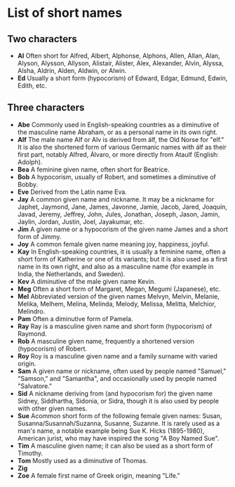 # List of short names

## Two characters

- __Al__ Often short for Alfred, Albert, Alphonse, Alphons, Allen, Allan, Alan, Alyson, Alysson, Allyson, Alistair, Alister, Alex, Alexander, Alvin, Alyssa, Alsha, Aldrin, Alden, Aldwin, or Alwin.
- __Ed__ Usually a short form (hypocorism) of Edward, Edgar, Edmund, Edwin, Edith, etc.

## Three characters

- __Abe__ Commonly used in English-speaking countries as a diminutive of the masculine name Abraham, or as a personal name in its own right.
- __Alf__ The male name Alf or Alv is derived from álf, the Old Norse for "elf." It is also the shortened form of various Germanic names with álf as their first part, notably Alfred, Álvaro, or more directly from Ataulf (English: Adolph).
- __Bea__ A feminine given name, often short for Beatrice.
- __Bob__ A hypocorism, usually of Robert, and sometimes a diminutive of Bobby.
- __Eve__ Derived from the Latin name Eva.
- __Jay__ A common given name and nickname. It may be a nickname for Japhet, Jaymond, Jane, James, Javonne, Jamie, Jacob, Jared, Joaquin, Javad, Jeremy, Jeffrey, John, Jules, Jonathan, Joseph, Jason, Jamin, Jaylin, Jordan, Justin, Joel, Jayakumar, etc.
- __Jim__ A given name or a hypocorism of the given name James and a short form of Jimmy. 
- __Joy__ A common female given name meaning joy, happiness, joyful.
- __Kay__ In English-speaking countries, it is usually a feminine name, often a short form of Katherine or one of its variants; but it is also used as a first name in its own right, and also as a masculine name (for example in India, the Netherlands, and Sweden).
- __Kev__ A diminutive of the male given name Kevin.
- __Meg__ Often a short form of Margaret, Megan, Megumi (Japanese), etc.
- __Mel__ Abbreviated version of the given names Melvyn, Melvin, Melanie, Melika, Melhem, Melina, Melinda, Melody, Melissa, Melitta, Melchior, Melindro.
- __Pam__ Often a diminutive form of Pamela.
- __Ray__ Ray is a masculine given name and short form (hypocorism) of Raymond.
- __Rob__ A masculine given name, frequently a shortened version (hypocorism) of Robert.
- __Roy__ Roy is a masculine given name and a family surname with varied origin.
- __Sam__ A given name or nickname, often used by people named "Samuel," "Samson," and "Samantha", and occasionally used by people named "Salvatore."
- __Sid__ A nickname deriving from (and hypocorism for) the given name Sidney, Siddhartha, Sidonia, or Sidra, though it is also used by people with other given names.
- __Sue__ Acommon short form of the following female given names: Susan,
Susanna/Susannah/Suzanna, Susanne, Suzanne. It is rarely used as a man's name, a notable example being Sue K. Hicks (1895-1980), American jurist, who may have inspired the song "A Boy Named Sue".
- __Tim__ A masculine given name; it can also be used as a short form of Timothy.
- __Tom__ Mostly used as a diminutive of Thomas.
- __Zig__
- __Zoe__ A female first name of Greek origin, meaning "Life."
